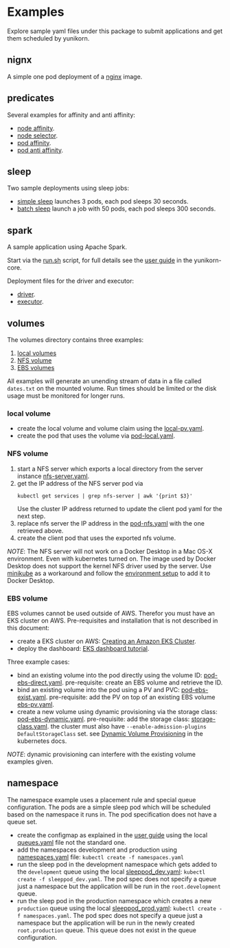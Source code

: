 # Examples

Explore sample yaml files under this package to submit applications and get them scheduled by yunikorn.

## nignx
A simple one pod deployment of a [nginx](./nginx/nginx.yaml) image.

## predicates
Several examples for affinity and anti affinity:

* [node affinity](./predicates/node-affinity-example.yaml).
* [node selector](./predicates/pod-nodeselector-example.yaml).
* [pod affinity](./predicates/pod-affinity-example.yaml).
* [pod anti affinity](./predicates/pod-anti-affinity-example.yaml).

## sleep
Two sample deployments using sleep jobs:
* [simple sleep](./sleep/sleeppods.yaml) launches 3 pods, each pod sleeps 30 seconds.
* [batch sleep](./sleep/batch-sleep-job.yaml) launch a job with 50 pods, each pod sleeps 300 seconds.

## spark
A sample application using Apache Spark.

Start via the [run.sh](spark30/cmd/run.sh) script, for full details see the [user guide](https://github.com/cloudera/yunikorn-core/blob/master/docs/user-guide.md) in the yunikorn-core.

Deployment files for the driver and executor: 
* [driver](spark30/driver.yaml).
* [executor](spark30/executor.yaml).

## volumes
The volumes directory contains three examples:
1. [local volumes](#local-volume)
1. [NFS volume](#nfs-volume)
1. [EBS volumes](#ebs-volume)

All examples will generate an unending stream of data in a file called `dates.txt` on the mounted volume.
Run times should be limited or the disk usage must be monitored for longer runs. 

### local volume
* create the local volume and volume claim using the [local-pv.yaml](./volume/local-pv.yaml).
* create the pod that uses the volume via [pod-local.yaml](./volume/pod-local.yaml).

### NFS volume
1. start a NFS server which exports a local directory from the server instance [nfs-server.yaml](./volume/nfs-server.yaml).
1. get the IP address of the NFS server pod via 
   ```shell script
   kubectl get services | grep nfs-server | awk '{print $3}'
   ```
   Use the cluster IP address returned to update the client pod yaml for the next step.
1. replace nfs server the IP address in the [pod-nfs.yaml](./volume/pod-nfs.yaml) with the one retrieved above.
1. create the client pod that uses the exported nfs volume.

_NOTE_: The NFS server will not work on a Docker Desktop in a Mac OS-X environment. Even with kubernetes turned on. The image used by Docker Desktop does not support the kernel NFS driver used by the server.
Use [minikube](https://kubernetes.io/docs/tasks/tools/install-minikube/) as a workaround and follow the [environment setup](https://github.com/cloudera/yunikorn-core/blob/master/docs/setup/env-setup.md#installing-minikube) to add it to Docker Desktop.

### EBS volume
EBS volumes cannot be used outside of AWS. Therefor you must have an EKS cluster on AWS.
Pre-requisites and installation that is not described in this document:
* create a EKS cluster on AWS: [Creating an Amazon EKS Cluster](https://docs.aws.amazon.com/eks/latest/userguide/create-cluster.html).
* deploy the dashboard: [EKS dashboard tutorial](https://docs.aws.amazon.com/eks/latest/userguide/dashboard-tutorial.html).
  
Three example cases:
* bind an existing volume into the pod directly using the volume ID: [pod-ebs-direct.yaml](./volume/pod-ebs-direct.yaml).
    pre-requisite: create an EBS volume and retrieve the ID.
* bind an existing volume into the pod using a PV and PVC: [pod-ebs-exist.yaml](./volume/pod-ebs-exist.yaml).
    pre-requisite: add the PV on top of an existing EBS volume [ebs-pv.yaml](./volume/ebs-pv.yaml).
* create a new volume using dynamic provisioning via the storage class: [pod-ebs-dynamic.yaml](./volume/pod-ebs-dynamic.yaml).
    pre-requisite: add the storage class: [storage-class.yaml](./volume/storage-class.yaml). the cluster must also have `--enable-admission-plugins DefaultStorageClass` set.
    see [Dynamic Volume Provisioning](https://kubernetes.io/docs/concepts/storage/dynamic-provisioning/) in the kubernetes docs.
  
_NOTE_: dynamic provisioning can interfere with the existing volume examples given.

## namespace
The namespace example uses a placement rule and special queue configuration. The pods are a simple sleep pod which will be scheduled based on the namespace it runs in. The pod specification does not have a queue set.

* create the configmap as explained in the [user guide](https://github.com/cloudera/yunikorn-core/blob/master/docs/user-guide.md#create-the-configmap) using the local [queues.yaml](./namespace/queues.yaml) file not the standard one.
* add the namespaces development and production using [namespaces.yaml](namespace/namespaces.yaml) file: `kubectl create -f namespaces.yaml`
* run the sleep pod in the development namespace which gets added to the `development` queue using the local [sleeppod_dev.yaml](namespace/sleeppod_dev.yaml): `kubectl create -f sleeppod_dev.yaml`.
  The pod spec does not specify a queue just a namespace but the application will be run in the `root.development` queue. 
* run the sleep pod in the production namespace which creates a new `production` queue using the local [sleeppod_prod.yaml](namespace/sleeppod_prod.yaml): `kubectl create -f namespaces.yaml`.
  The pod spec does not specify a queue just a namespace but the application will be run in the newly created `root.production` queue. This queue does not exist in the queue configuration. 
